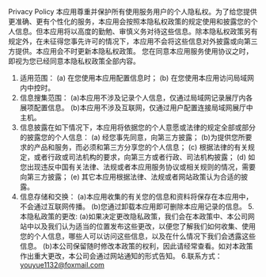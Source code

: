 Privacy Policy
本应用尊重并保护所有使用服务用户的个人隐私权。为了给您提供更准确、更有个性化的服务，本应用会按照本隐私权政策的规定使用和披露您的个人信息。但本应用将以高度的勤勉、审慎义务对待这些信息。除本隐私权政策另有规定外，在未征得您事先许可的情况下，本应用不会将这些信息对外披露或向第三方提供。本应用会不时更新本隐私权政策。 您在同意本应用服务使用协议之时，即视为您已经同意本隐私权政策全部内容。

1. 适用范围：
(a) 在您使用本应用配置信息时；
(b) 在您使用本应用访问局域网内中控时。
2. 信息搜集范围：
(a)本应用不涉及记录个人信息，仅通过局域网记录展厅内各展项配置信息。
(b)本应用不涉及互联网，仅通过用户配置连接局域网展厅中主机。
3. 信息披露在如下情况下，本应用将依据您的个人意愿或法律的规定全部或部分的披露您的个人信息：
(a) 经您事先同意，向第三方披露；
(b)为提供您所要求的产品和服务，而必须和第三方分享您的个人信息；
(c) 根据法律的有关规定，或者行政或司法机构的要求，向第三方或者行政、司法机构披露；
(d) 如您出现违反中国有关法律、法规或者本应用服务协议或相关规则的情况，需要向第三方披露；
(e) 其它本应用根据法律、法规或者网站政策认为合适的披露。
4. 信息存储和交换：
(a)本应用收集的有关您的信息和资料将保存在本应用中，不会通过互联网传播。
(b)您通过卸载本应用即可删除本应用记录的信息。
5.本隐私政策的更改:
(a)如果决定更改隐私政策，我们会在本政策中、本公司网站中以及我们认为适当的位置发布这些更改，以便您了解我们如何收集、使用您的个人信息，哪些人可以访问这些信息，以及在什么情况下我们会透露这些信息。
(b)本公司保留随时修改本政策的权利，因此请经常查看。如对本政策作出重大更改，本公司会通过网站通知的形式告知。
6.联系方式： youyue1132@foxmail.com
